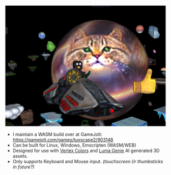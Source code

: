 ![Screenshot of the TuxScape2 game](https://raw.githubusercontent.com/mrbid/TuxScape2/main/screenshot.png)

- I maintain a WASM build over at GameJolt: https://gamejolt.com/games/tuxscape2/903148
- Can be built for Linux, Windows, Emscripten (WASM/WEB)
- Designed for use with [Vertex Colors](https://github.com/VertexColor) and [Luma Genie](https://lumalabs.ai/genie) AI generated 3D assets.
- Only supports Keyboard and Mouse input. _(touchscreen l/r thumbsticks in future?)_
